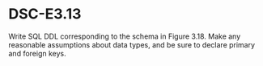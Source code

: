 # DSC-E3.13


Write SQL DDL corresponding to the schema in Figure 3.18.
Make any reasonable assumptions about data types, and be sure to declare primary and foreign keys.